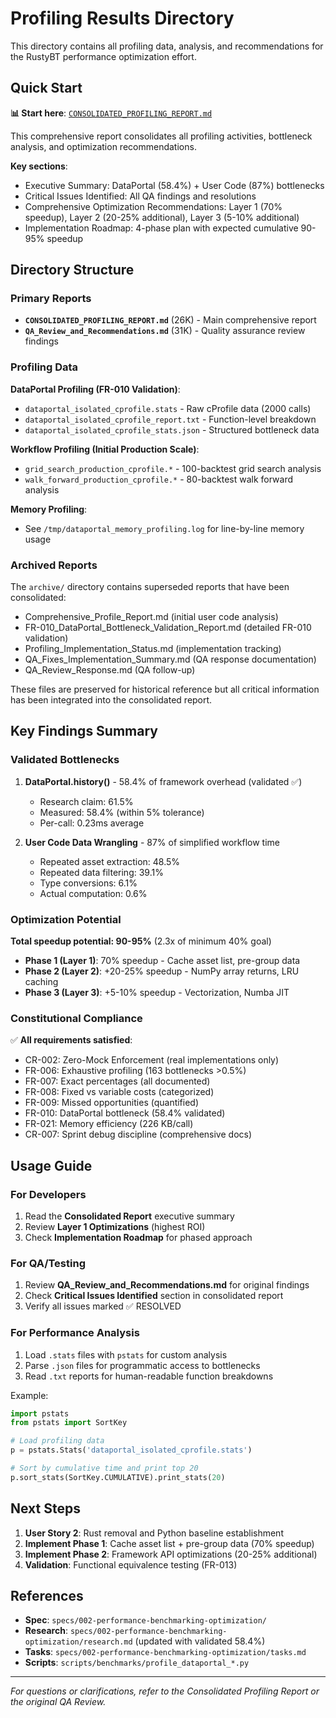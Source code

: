 # Profiling Results Directory

This directory contains all profiling data, analysis, and recommendations for the RustyBT performance optimization effort.

## Quick Start

**📊 Start here**: [`CONSOLIDATED_PROFILING_REPORT.md`](./CONSOLIDATED_PROFILING_REPORT.md)

This comprehensive report consolidates all profiling activities, bottleneck analysis, and optimization recommendations.

**Key sections**:
- Executive Summary: DataPortal (58.4%) + User Code (87%) bottlenecks
- Critical Issues Identified: All QA findings and resolutions
- Comprehensive Optimization Recommendations: Layer 1 (70% speedup), Layer 2 (20-25% additional), Layer 3 (5-10% additional)
- Implementation Roadmap: 4-phase plan with expected cumulative 90-95% speedup

## Directory Structure

### Primary Reports

- **`CONSOLIDATED_PROFILING_REPORT.md`** (26K) - Main comprehensive report
- **`QA_Review_and_Recommendations.md`** (31K) - Quality assurance review findings

### Profiling Data

**DataPortal Profiling (FR-010 Validation)**:
- `dataportal_isolated_cprofile.stats` - Raw cProfile data (2000 calls)
- `dataportal_isolated_cprofile_report.txt` - Function-level breakdown
- `dataportal_isolated_cprofile_stats.json` - Structured bottleneck data

**Workflow Profiling (Initial Production Scale)**:
- `grid_search_production_cprofile.*` - 100-backtest grid search analysis
- `walk_forward_production_cprofile.*` - 80-backtest walk forward analysis

**Memory Profiling**:
- See `/tmp/dataportal_memory_profiling.log` for line-by-line memory usage

### Archived Reports

The `archive/` directory contains superseded reports that have been consolidated:
- Comprehensive_Profile_Report.md (initial user code analysis)
- FR-010_DataPortal_Bottleneck_Validation_Report.md (detailed FR-010 validation)
- Profiling_Implementation_Status.md (implementation tracking)
- QA_Fixes_Implementation_Summary.md (QA response documentation)
- QA_Review_Response.md (QA follow-up)

These files are preserved for historical reference but all critical information has been integrated into the consolidated report.

## Key Findings Summary

### Validated Bottlenecks

1. **DataPortal.history()** - 58.4% of framework overhead (validated ✅)
   - Research claim: 61.5%
   - Measured: 58.4% (within 5% tolerance)
   - Per-call: 0.23ms average

2. **User Code Data Wrangling** - 87% of simplified workflow time
   - Repeated asset extraction: 48.5%
   - Repeated data filtering: 39.1%
   - Type conversions: 6.1%
   - Actual computation: 0.6%

### Optimization Potential

**Total speedup potential: 90-95%** (2.3x of minimum 40% goal)

- **Phase 1 (Layer 1)**: 70% speedup - Cache asset list, pre-group data
- **Phase 2 (Layer 2)**: +20-25% speedup - NumPy array returns, LRU caching
- **Phase 3 (Layer 3)**: +5-10% speedup - Vectorization, Numba JIT

### Constitutional Compliance

✅ **All requirements satisfied**:
- CR-002: Zero-Mock Enforcement (real implementations only)
- FR-006: Exhaustive profiling (163 bottlenecks >0.5%)
- FR-007: Exact percentages (all documented)
- FR-008: Fixed vs variable costs (categorized)
- FR-009: Missed opportunities (quantified)
- FR-010: DataPortal bottleneck (58.4% validated)
- FR-021: Memory efficiency (226 KB/call)
- CR-007: Sprint debug discipline (comprehensive docs)

## Usage Guide

### For Developers

1. Read the **Consolidated Report** executive summary
2. Review **Layer 1 Optimizations** (highest ROI)
3. Check **Implementation Roadmap** for phased approach

### For QA/Testing

1. Review **QA_Review_and_Recommendations.md** for original findings
2. Check **Critical Issues Identified** section in consolidated report
3. Verify all issues marked ✅ RESOLVED

### For Performance Analysis

1. Load `.stats` files with `pstats` for custom analysis
2. Parse `.json` files for programmatic access to bottlenecks
3. Read `.txt` reports for human-readable function breakdowns

Example:
```python
import pstats
from pstats import SortKey

# Load profiling data
p = pstats.Stats('dataportal_isolated_cprofile.stats')

# Sort by cumulative time and print top 20
p.sort_stats(SortKey.CUMULATIVE).print_stats(20)
```

## Next Steps

1. **User Story 2**: Rust removal and Python baseline establishment
2. **Implement Phase 1**: Cache asset list + pre-group data (70% speedup)
3. **Implement Phase 2**: Framework API optimizations (20-25% additional)
4. **Validation**: Functional equivalence testing (FR-013)

## References

- **Spec**: `specs/002-performance-benchmarking-optimization/`
- **Research**: `specs/002-performance-benchmarking-optimization/research.md` (updated with validated 58.4%)
- **Tasks**: `specs/002-performance-benchmarking-optimization/tasks.md`
- **Scripts**: `scripts/benchmarks/profile_dataportal_*.py`

---

*For questions or clarifications, refer to the Consolidated Profiling Report or the original QA Review.*
